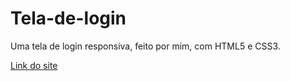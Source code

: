 # Tela-de-login
 Uma tela de login responsiva, feito por mim, com HTML5 e CSS3.

<a href="https://ericksilvabr.github.io/Tela-de-login/" target="_blank">Link do site</a> 
